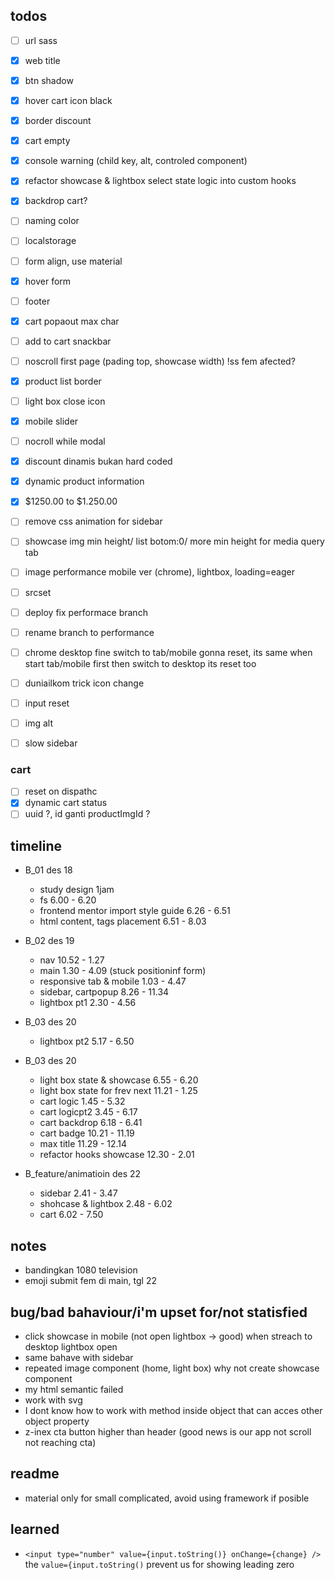 ## todos
- [ ] url sass
- [x] web title
- [x] btn shadow
- [x] hover cart icon black
- [x] border discount
- [x] cart empty
- [x] console warning (child key, alt, controled component)
- [x] refactor showcase & lightbox select state logic into custom hooks 
- [x] backdrop cart?


- [ ] naming color
- [ ] localstorage
- [ ] form align, use material
- [x] hover form
- [ ] footer
- [x] cart popaout max char
- [ ] add to cart snackbar
- [ ] noscroll first page (pading top, showcase width) !ss fem afected?
- [x] product list border
- [ ] light box close icon
- [x] mobile slider
- [ ] nocroll while modal
- [x] discount dinamis bukan hard coded
- [x] dynamic product information
- [x] $1250.00 to $1.250.00 
- [ ] remove css animation for sidebar
- [ ] showcase img min height/ list botom:0/ more min height for media query tab 
- [ ] image performance mobile ver (chrome), lightbox, loading=eager
- [ ] srcset
- [ ] deploy fix performace branch
- [ ] rename branch to performance
- [ ] chrome  desktop fine switch to tab/mobile gonna reset, its same when start tab/mobile first then switch to desktop its reset too
- [ ] duniailkom trick icon change
- [ ] input reset
- [ ] img alt
- [ ] slow sidebar

### cart
- [ ] reset on dispathc
- [x] dynamic cart status
- [ ] uuid ?, id ganti productImgId ?

## timeline
- B_01 des 18
     - study design 1jam
     - fs 6.00 - 6.20
     - frontend mentor import style guide 6.26 - 6.51
     - html content, tags placement 6.51 - 8.03
- B_02 des 19
     - nav 10.52 - 1.27
     - main 1.30 - 4.09 (stuck positioninf form)
     - responsive tab & mobile 1.03 - 4.47
     - sidebar, cartpopup 8.26 - 11.34
     - lightbox pt1 2.30 - 4.56

- B_03 des 20
     - lightbox pt2 5.17 - 6.50

- B_03 des 20
     - light box state & showcase 6.55 - 6.20
     -  light box state for frev next 11.21 - 1.25
     -  cart logic 1.45 - 5.32
     -  cart logicpt2 3.45 - 6.17
     -  cart backdrop 6.18 - 6.41
     -  cart badge 10.21 - 11.19
     -  max title 11.29 - 12.14
     -  refactor hooks showcase 12.30 - 2.01

- B_feature/animatioin des 22
     - sidebar 2.41 - 3.47
     - shohcase & lightbox 2.48 - 6.02
     - cart 6.02 - 7.50

## notes
- bandingkan 1080 television
- emoji submit fem di main, tgl  22

## bug/bad bahaviour/i'm upset for/not statisfied
- click showcase in mobile (not open lightbox -> good) when streach to desktop lightbox open
- same bahave with sidebar
- repeated image component (home, light box) why not create showcase component
- my html semantic failed
- work with svg
- I dont know how to work with method inside object that can acces other object property
- z-inex cta button higher than header (good news is our app not scroll not reaching cta)

## readme
- material only for small complicated, avoid using framework if posible

## learned
-  `<input type="number" value={input.toString()} onChange={change} />` the `value={input.toString()` prevent us for showing leading zero